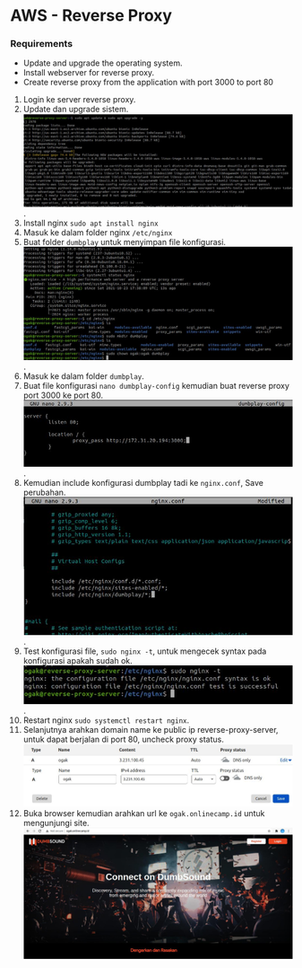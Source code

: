 # AWS - Reverse Proxy
### Requirements ### 
- Update and upgrade the operating system.
- Install webserver for reverse proxy.
- Create reverse proxy from the application with port 3000 to port 80

1. Login ke server reverse proxy.
2. Update dan upgrade sistem.
![Reverse Proxy](screenshot/gambar0.jpg).
3. Install nginx ``sudo apt install nginx``
4. Masuk ke dalam folder nginx ``/etc/nginx``
5. Buat folder ``dumbplay`` untuk menyimpan file konfigurasi.
![Reverse Proxy](screenshot/gambar1.jpg).
6. Masuk ke dalam folder ``dumbplay``.
7. Buat file konfigurasi ```nano dumbplay-config``` kemudian buat reverse proxy port 3000 ke port 80.
![Reverse Proxy](screenshot/gambar2.jpg).
8. Kemudian include konfigurasi dumbplay tadi ke ``nginx.conf``, Save perubahan.
![Reverse Proxy](screenshot/gambar3.jpg).
9. Test konfigurasi file, ``sudo nginx -t``, untuk mengecek syntax pada konfigurasi apakah sudah ok.
![Reverse Proxy](screenshot/gambar4.jpg).
10. Restart nginx ``sudo systemctl restart nginx``.
11. Selanjutnya arahkan domain name ke public ip reverse-proxy-server, untuk dapat berjalan di port 80, uncheck proxy status.
![Reverse Proxy](screenshot/gambar6.jpg)
12. Buka browser kemudian arahkan url ke ``ogak.onlinecamp.id`` untuk mengunjungi site.
![Reverse Proxy](screenshot/gambar5.jpg)
